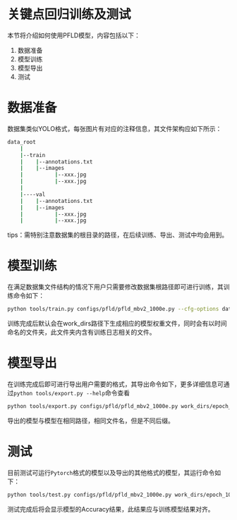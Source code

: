 # 关键点回归训练及测试

本节将介绍如何使用PFLD模型，内容包括以下：

1. 数据准备
2. 模型训练
3. 模型导出
4. 测试 


# 数据准备

数据集类似YOLO格式，每张图片有对应的注释信息，其文件架构应如下所示：
```bash
data_root
    |
    |--train
    |    |--annotations.txt
    |    |--images
    |          |--xxx.jpg
    |          |--xxx.jpg
    |
    |----val
    |    |--annotations.txt
    |    |--images
    |          |--xxx.jpg
    |          |--xxx.jpg
```
tips：需特别注意数据集的根目录的路径，在后续训练、导出、测试中均会用到。

# 模型训练

在满足数据集文件结构的情况下用户只需要修改数据集根路径即可进行训练，其训练命令如下：

```bash
python tools/train.py configs/pfld/pfld_mbv2_1000e.py --cfg-options data_root=${数据集路径}
```
训练完成后默认会在work_dirs路径下生成相应的模型权重文件，同时会有以时间命名的文件夹，此文件夹内含有训练日志相关的文件。


# 模型导出

在训练完成后即可进行导出用户需要的格式，其导出命令如下，更多详细信息可通过`python tools/export.py --help`命令查看

```bash
python tools/export.py configs/pfld/pfld_mbv2_1000e.py work_dirs/epoch_100.pth --imgsz ${输入图像宽高} --format ${导出模型格式}
```
导出的模型与模型在相同路径，相同文件名，但是不同后缀。

# 测试

目前测试可运行`Pytorch`格式的模型以及导出的其他格式的模型，其运行命令如下：

```bash
python tools/test.py configs/pfld/pfld_mbv2_1000e.py work_dirs/epoch_100.onnx  --cfg-options data_root=${数据集路径}
```
测试完成后将会显示模型的Accuracy结果，此结果应与训练模型结果对齐。
